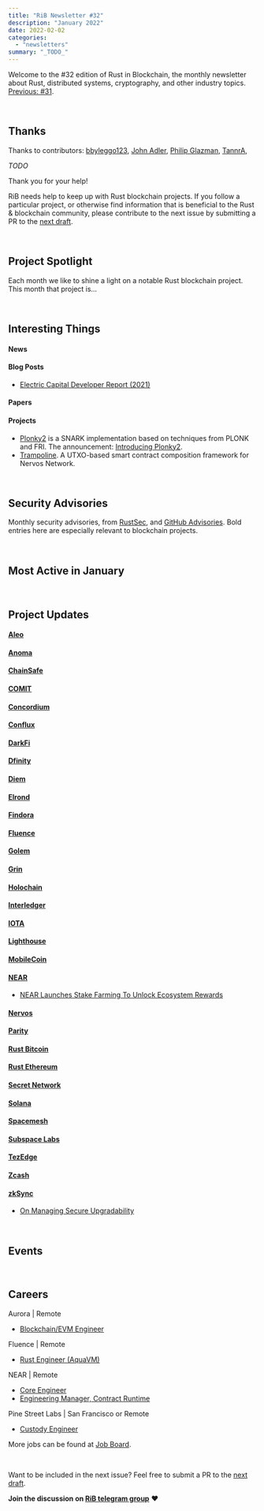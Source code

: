 ```yaml
---
title: "RiB Newsletter #32"
description: "January 2022"
date: 2022-02-02
categories:
  - "newsletters"
summary: "_TODO_"
---
```


Welcome to the #32 edition of Rust in Blockchain, the monthly
newsletter about Rust, distributed systems, cryptography, and other
industry topics.
[Previous: #31](/newsletters/rib-newsletter-31/).

&nbsp;

## Thanks

Thanks to contributors:
[bbyleggo123],
[John Adler],
[Philip Glazman],
[TannrA],

_TODO_

Thank you for your help!

RiB needs help to keep up with Rust blockchain projects. 
If you follow a particular project, or otherwise find information 
that is beneficial to the Rust & blockchain community, 
please contribute to the next issue
by submitting a PR to the [next draft](https://github.com/rust-in-blockchain/Rust-in-Blockchain/tree/master/draft).

[bbyleggo123]: https://github.com/bbyleggo123
[John Adler]: https://github.com/adlerjohn
[Philip Glazman]: https://github.com/philipglazman
[TannrA]: https://github.com/WilfredTA
[Brian Anderson]: https://github.com/brson
[Aimee Zhu]: https://github.com/Aimeedeer

&nbsp;


## Project Spotlight

Each month we like to shine a light on a notable Rust blockchain project. This month that project is…

&nbsp;


## Interesting Things

#### News


#### Blog Posts

- [Electric Capital Developer Report (2021)](https://medium.com/electric-capital/electric-capital-developer-report-2021-f37874efea6d)

#### Papers


#### Projects

- [Plonky2](https://github.com/mir-protocol/plonky2)
  is a SNARK implementation based on techniques from PLONK and FRI.
  The announcement: [Introducing Plonky2](https://blog.polygon.technology/introducing-plonky2/).
- [Trampoline](https://github.com/WilfredTA/trampoline).
  A UTXO-based smart contract composition framework for Nervos Network.

&nbsp;

## Security Advisories

Monthly security advisories, from [RustSec], and [GitHub Advisories].
Bold entries here are especially relevant to blockchain projects.

[RustSec]: https://rustsec.org/advisories/
[GitHub Advisories]: https://github.com/advisories?query=ecosystem%3Arust


&nbsp;

## Most Active in January

&nbsp;

## Project Updates

<!-- NB: This list needs to be kept in sync with rib-bible.md / rib-config.toml -->

#### [Aleo](https://github.com/AleoHQ)

#### [Anoma](https://github.com/anoma)

#### [ChainSafe](https://github.com/ChainSafe)

#### [COMIT](https://github.com/comit-network)

#### [Concordium](https://github.com/Concordium)

#### [Conflux](https://github.com/Conflux-Chain)

#### [DarkFi](https://dark.fi)

#### [Dfinity](https://github.com/dfinity)

#### [Diem](https://github.com/diem)

#### [Elrond](https://github.com/ElrondNetwork)

#### [Findora](https://github.com/FindoraNetwork)

#### [Fluence](https://github.com/fluencelabs)

#### [Golem](https://github.com/golemfactory)

#### [Grin](https://github.com/mimblewimble/grin)

#### [Holochain](https://github.com/holochain/)

#### [Interledger](https://github.com/interledger-rs)

#### [IOTA](https://github.com/iotaledger)

#### [Lighthouse](https://github.com/sigp/lighthouse)

#### [MobileCoin](https://github.com/mobilecoinfoundation)

#### [NEAR](https://github.com/nearprotocol/nearcore)

- [NEAR Launches Stake Farming To Unlock Ecosystem Rewards](https://near.org/blog/near-launches-stake-farming-to-unlock-ecosystem-rewards/)

#### [Nervos](https://github.com/nervosnetwork)

#### [Parity](https://github.com/paritytech)
  
#### [Rust Bitcoin](https://github.com/rust-bitcoin/rust-bitcoin)

#### [Rust Ethereum](https://github.com/rust-ethereum)

#### [Secret Network](https://github.com/enigmampc/SecretNetwork)

#### [Solana](https://github.com/solana-labs/solana)

#### [Spacemesh](https://github.com/spacemeshos)

#### [Subspace Labs](https://github.com/subspace)

#### [TezEdge](https://github.com/tezedge)

#### [Zcash](https://github.com/zcash)

#### [zkSync](https://github.com/matter-labs/zksync)

- [On Managing Secure Upgradability](https://blog.matter-labs.io/upgradability3-934db4433b0c)


&nbsp;

## Events

<!--

Dec 1-2 | Online

[Event Sample](https://event.sample)

-->



&nbsp;

## Careers

<!--

Company name | Location A, B, Remote
- [Job 1](https://job.one)
- [Job 2](https://job.two)

-->

Aurora | Remote
- [Blockchain/EVM Engineer](https://docs.google.com/document/d/1VkaXInjgSczOL_R3aKMOnXKv7lFvvL1z__SlZQLfR78/edit?usp=sharing)

Fluence | Remote
- [Rust Engineer (AquaVM)](https://docs.google.com/document/d/1941617PiUwIUSccQVS-5UDX8kRitp36mTLBgzVtspfQ/edit?usp=sharing)

NEAR | Remote
- [Core Engineer](https://docs.google.com/document/d/1b5oJAM37_B2-stUsJ-xtAIsPnqMwdD0wu30ITvylCHk/edit?usp=sharing)
- [Engineering Manager, Contract Runtime](https://docs.google.com/document/d/1MD_I2tL0ucLLpjyhOCpDtE0-_mmGQ1k6eMsuzd9eeHc/edit?usp=sharing)

Pine Street Labs | San Francisco or Remote
- [Custody Engineer](https://www.linkedin.com/hiring/jobs/2863929634/detail/)


More jobs can be found at [Job Board][page-jobboard].

[page-jobboard]: https://rustinblockchain.org/job-board/

&nbsp;

Want to be included in the next issue? Feel free to submit a PR to the
[next draft](https://github.com/rust-in-blockchain/Rust-in-Blockchain/tree/master/draft).

**Join the discussion on [RiB telegram group][ribtg]** **❤️**

[ribtg]: https://t.me/rustinblockchain


